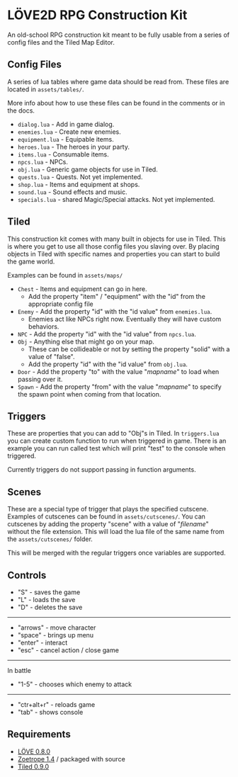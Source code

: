 LÖVE2D RPG Construction Kit
=============
An old-school RPG construction kit meant to be fully usable from a series of config files and the Tiled Map Editor.

Config Files
------------
A series of lua tables where game data should be read from. These files are located in `assets/tables/`.

More info about how to use these files can be found in the comments or in the docs.

* `dialog.lua` - Add in game dialog.
* `enemies.lua` - Create new enemies.
* `equipment.lua` - Equipable items.
* `heroes.lua` - The heroes in your party.
* `items.lua` - Consumable items.
* `npcs.lua` - NPCs.
* `obj.lua` - Generic game objects for use in Tiled.
* `quests.lua` - Quests. Not yet implemented.
* `shop.lua` - Items and equipment at shops.
* `sound.lua` - Sound effects and music.
* `specials.lua` - shared Magic/Special attacks. Not yet implemented.

Tiled
------------
This construction kit comes with many built in objects for use in Tiled.
This is where you get to use all those config files you slaving over.
By placing objects in Tiled with specific names and properties you can start to build the game world.

Examples can be found in `assets/maps/`

* `Chest` - Items and equipment can go in here.
    * Add the property "item" / "equipment" with the "id" from the appropriate config file
* `Enemy` - Add the property "id" with the "id value" from `enemies.lua`.
    * Enemies act like NPCs right now. Eventually they will have custom behaviors.
* `NPC` - Add the property "id" with the "id value" from `npcs.lua`.
* `Obj` - Anything else that might go on your map.
    * These can be collideable or not by setting the property "solid" with a value of "false".
    * Add the property "id" with the "id value" from `obj.lua`.
* `Door` - Add the property "to" with the value "*mapname*" to load when passing over it.
* `Spawn` - Add the property "from" with the value "*mapname*" to specify the spawn point when coming from that location.

Triggers
------------
These are properties that you can add to "Obj"s in Tiled.
In `triggers.lua` you can create custom function to run when triggered in game.
There is an example you can run called test which will print "test" to the console when triggered.

Currently triggers do not support passing in function arguments.

Scenes
------------
These are a special type of trigger that plays the specified cutscene.
Examples of cutscenes can be found in `assets/cutscenes/`.
You can cutscenes by adding the property "scene" with a value of "*filename*" without the file extension.
This will load the lua file of the same name from the `assets/cutscenes/` folder.

This will be merged with the regular triggers once variables are supported.

Controls
------------
* "S" - saves the game
* "L" - loads the save
* "D" - deletes the save

----------

* "arrows" - move character
* "space" - brings up menu
* "enter" - interact
* "esc" - cancel action / close game

----------
In battle
* "1-5" - chooses which enemy to attack

----------
* "ctr+alt+r" - reloads game
* "tab" - shows console



Requirements
------------
* [LÖVE 0.8.0](http://love2d.org/)
* [Zoetrope 1.4](http://libzoetrope.org) / packaged with source
* [Tiled 0.9.0](http://www.mapeditor.org/)
